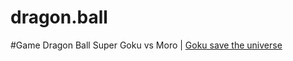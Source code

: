 # dragon.ball

#Game Dragon Ball Super
Goku vs Moro | <a href="https://luisangelmaciel.github.io/dragon.ball/goku-save-the-universe-game"> Goku save the universe  </a>
